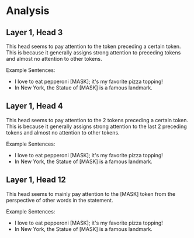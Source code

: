 # Analysis

## Layer 1, Head 3

This head seems to pay attention to the token preceding a certain token. This is because it generally assigns strong attention to preceding tokens and almost no attention to other tokens.

Example Sentences:
- I love to eat pepperoni [MASK]; it's my favorite pizza topping!
- In New York, the Statue of [MASK] is a famous landmark.

## Layer 1, Head 4

This head seems to pay attention to the 2 tokens preceding a certain token. This is because it generally assigns strong attention to the last 2 preceding tokens and almost no attention to other tokens.

Example Sentences:
- I love to eat pepperoni [MASK]; it's my favorite pizza topping!
- In New York, the Statue of [MASK] is a famous landmark.

## Layer 1, Head 12

This head seems to mainly pay attention to the [MASK] token from the perspective of other words in the statement.

Example Sentences:
- I love to eat pepperoni [MASK]; it's my favorite pizza topping!
- In New York, the Statue of [MASK] is a famous landmark.
